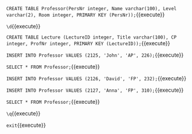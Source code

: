 
``CREATE TABLE Professor(PersNr integer, Name varchar(100), Level varchar(2), Room integer, PRIMARY KEY (PersNr));``{{execute}}

``\d``{{execute}}

``CREATE TABLE Lecture (LectureID integer, Title varchar(100), CP integer, ProfNr integer, PRIMARY KEY (LectureID));``{{execute}}

``INSERT INTO Professor VALUES (2125, 'John', 'AP', 226);``{{execute}}

``SELECT * FROM Professor;``{{execute}}

``INSERT INTO Professor VALUES (2126, 'David', 'FP', 232);``{{execute}}

``INSERT INTO Professor VALUES (2127, 'Anna', 'FP', 310);``{{execute}}

``SELECT * FROM Professor;``{{execute}}


``\q``{{execute}}

``exit``{{execute}}